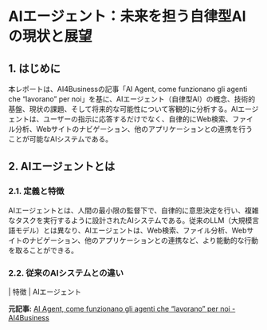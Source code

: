 # AIエージェント：未来を担う自律型AIの現状と展望

## 1. はじめに

本レポートは、AI4Businessの記事「AI Agent, come funzionano gli agenti che “lavorano” per noi」を基に、AIエージェント（自律型AI）の概念、技術的基盤、現状の課題、そして将来的な可能性について客観的に分析する。AIエージェントは、ユーザーの指示に応答するだけでなく、自律的にWeb検索、ファイル分析、Webサイトのナビゲーション、他のアプリケーションとの連携を行うことが可能なAIシステムである。

## 2. AIエージェントとは

### 2.1. 定義と特徴

AIエージェントとは、人間の最小限の監督下で、自律的に意思決定を行い、複雑なタスクを実行するように設計されたAIシステムである。従来のLLM（大規模言語モデル）とは異なり、AIエージェントは、Web検索、ファイル分析、Webサイトのナビゲーション、他のアプリケーションとの連携など、より能動的な行動を取ることができる。

### 2.2. 従来のAIシステムとの違い

| 特徴 | AIエージェント 

**元記事:** [AI Agent, come funzionano gli agenti che “lavorano” per noi - AI4Business](https://www.ai4business.it/intelligenza-artificiale/ai-agent-come-funzionano-gli-agenti-che-lavorano-per-noi/)